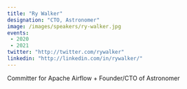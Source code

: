 ```yaml
---
title: "Ry Walker"
designation: "CTO, Astronomer"
image: /images/speakers/ry-walker.jpg
events:
 - 2020
 - 2021
twitter: "http://twitter.com/rywalker"
linkedin: "http://linkedin.com/in/rywalker/"
---
```


Committer for Apache Airflow + Founder/CTO of Astronomer